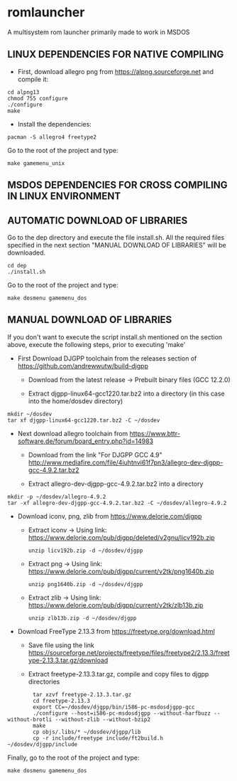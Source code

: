 # romlauncher
 A multisystem rom launcher primarily made to work in MSDOS

LINUX DEPENDENCIES FOR NATIVE COMPILING
---------------------------------------

* First, download allegro png from https://alpng.sourceforge.net and compile it:
```
cd alpng13
chmod 755 configure
./configure
make
```

* Install the dependencies:
```
pacman -S allegro4 freetype2
```

Go to the root of the project and type:
```
make gamemenu_unix
```

MSDOS DEPENDENCIES FOR CROSS COMPILING IN LINUX ENVIRONMENT
-----------------------------------------------------------

AUTOMATIC DOWNLOAD OF LIBRARIES
-------------------------------

Go to the dep directory and execute the file install.sh. All the required files specified in the
next section "MANUAL DOWNLOAD OF LIBRARIES" will be downloaded.

```
cd dep
./install.sh
```

Go to the root of the project and type:
```
make dosmenu gamemenu_dos
```

MANUAL DOWNLOAD OF LIBRARIES
----------------------------

If you don't want to execute the script install.sh mentioned on the section above, execute the following steps, prior to executing 'make'

* First Download DJGPP toolchain from the releases section of https://github.com/andrewwutw/build-djgpp

    - Download from the latest release -> Prebuilt binary files (GCC 12.2.0)

    - Extract djgpp-linux64-gcc1220.tar.bz2 into a directory (in this case into the home/dosdev directory)
```
mkdir ~/dosdev
tar xf djgpp-linux64-gcc1220.tar.bz2 -C ~/dosdev
```

* Next download allegro toolchain from https://www.bttr-software.de/forum/board_entry.php?id=14983

    - Download from the link "For DJGPP GCC 4.9"
        http://www.mediafire.com/file/4iuhtnvi61f7pn3/allegro-dev-djgpp-gcc-4.9.2.tar.bz2

    - Extract allegro-dev-djgpp-gcc-4.9.2.tar.bz2 into a directory
```
mkdir -p ~/dosdev/allegro-4.9.2
tar -xf allegro-dev-djgpp-gcc-4.9.2.tar.bz2 -C ~/dosdev/allegro-4.9.2
```

* Download iconv, png, zlib from https://www.delorie.com/djgpp
    - Extract iconv -> Using link: https://www.delorie.com/pub/djgpp/deleted/v2gnu/licv192b.zip
        ```
      unzip licv192b.zip -d ~/dosdev/djgpp
        ```
    - Extract png -> Using link: https://www.delorie.com/pub/djgpp/current/v2tk/png1640b.zip
        ```
      unzip png1640b.zip -d ~/dosdev/djgpp
        ```
    - Extract zlib -> Using link: https://www.delorie.com/pub/djgpp/current/v2tk/zlb13b.zip
        ```
      unzip zlb13b.zip -d ~/dosdev/djgpp
        ```

* Download FreeType 2.13.3 from https://freetype.org/download.html

    - Save file using the link https://sourceforge.net/projects/freetype/files/freetype2/2.13.3/freetype-2.13.3.tar.gz/download

    - Extract freetype-2.13.3.tar.gz, compile and copy files to djgpp directories
```
        tar xzvf freetype-2.13.3.tar.gz
        cd freetype-2.13.3
        export CC=~/dosdev/djgpp/bin/i586-pc-msdosdjgpp-gcc
        ./configure --host=i586-pc-msdosdjgpp --without-harfbuzz --without-brotli --without-zlib --without-bzip2
        make
        cp objs/.libs/* ~/dosdev/djgpp/lib
        cp -r include/freetype include/ft2build.h ~/dosdev/djgpp/include
```

Finally, go to the root of the project and type:
```
make dosmenu gamemenu_dos
```



